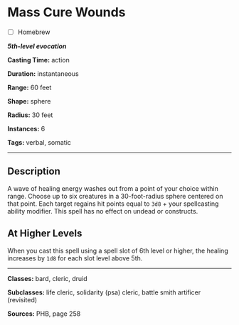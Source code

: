 # Mass Cure Wounds

- [ ] Homebrew

***5th-level evocation***

**Casting Time:** action

**Duration:** instantaneous

**Range:** 60 feet

**Shape:** sphere

**Radius:** 30 feet

**Instances:** 6

**Tags:** verbal, somatic

---

## Description
A wave of healing energy washes out from a point of your choice within range. Choose up to six creatures in a 30-foot-radius sphere centered on that point. Each target regains hit points equal to `3d8` + your spellcasting ability modifier. This spell has no effect on undead or constructs.

## At Higher Levels
When you cast this spell using a spell slot of 6th level or higher, the healing increases by `1d8` for each slot level above 5th.

---

**Classes:** bard, cleric, druid

**Subclasses:** life cleric, solidarity (psa) cleric, battle smith artificer (revisited)

**Sources:** PHB, page 258
